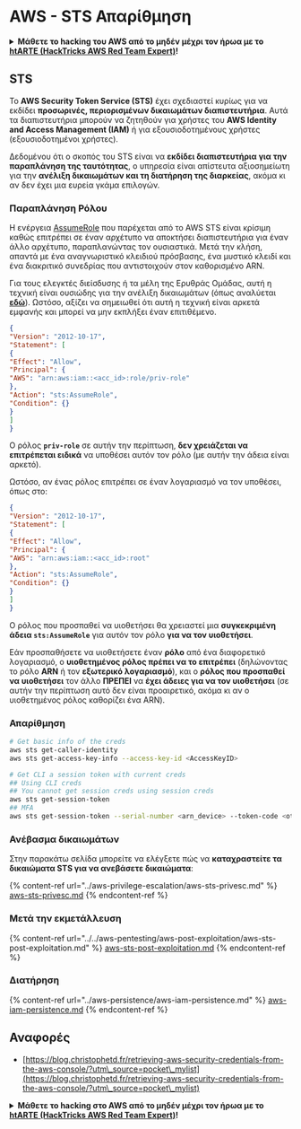 # AWS - STS Απαρίθμηση

<details>

<summary><strong>Μάθετε το hacking του AWS από το μηδέν μέχρι τον ήρωα με το</strong> <a href="https://training.hacktricks.xyz/courses/arte"><strong>htARTE (HackTricks AWS Red Team Expert)</strong></a><strong>!</strong></summary>

Άλλοι τρόποι για να υποστηρίξετε το HackTricks:

* Εάν θέλετε να δείτε την **εταιρεία σας να διαφημίζεται στο HackTricks** ή να **κατεβάσετε το HackTricks σε μορφή PDF** ελέγξτε τα [**ΣΧΕΔΙΑ ΣΥΝΔΡΟΜΗΣ**](https://github.com/sponsors/carlospolop)!
* Αποκτήστε το [**επίσημο PEASS & HackTricks swag**](https://peass.creator-spring.com)
* Ανακαλύψτε [**την Οικογένεια PEASS**](https://opensea.io/collection/the-peass-family), τη συλλογή μας από αποκλειστικά [**NFTs**](https://opensea.io/collection/the-peass-family)
* **Εγγραφείτε στη** 💬 [**ομάδα Discord**](https://discord.gg/hRep4RUj7f) ή στη [**ομάδα telegram**](https://t.me/peass) ή **ακολουθήστε** μας στο **Twitter** 🐦 [**@hacktricks_live**](https://twitter.com/hacktricks_live)**.**
* **Μοιραστείτε τα κόλπα σας για το hacking υποβάλλοντας PRs στα** [**HackTricks**](https://github.com/carlospolop/hacktricks) και [**HackTricks Cloud**](https://github.com/carlospolop/hacktricks-cloud) αποθετήρια του github.

</details>

## STS

Το **AWS Security Token Service (STS)** έχει σχεδιαστεί κυρίως για να εκδίδει **προσωρινές, περιορισμένων δικαιωμάτων διαπιστευτήρια**. Αυτά τα διαπιστευτήρια μπορούν να ζητηθούν για χρήστες του **AWS Identity and Access Management (IAM)** ή για εξουσιοδοτημένους χρήστες (εξουσιοδοτημένοι χρήστες).

Δεδομένου ότι ο σκοπός του STS είναι να **εκδίδει διαπιστευτήρια για την παραπλάνηση της ταυτότητας**, ο υπηρεσία είναι απίστευτα αξιοσημείωτη για την **ανέλιξη δικαιωμάτων και τη διατήρηση της διαρκείας**, ακόμα κι αν δεν έχει μια ευρεία γκάμα επιλογών.

### Παραπλάνηση Ρόλου

Η ενέργεια [AssumeRole](https://docs.aws.amazon.com/STS/latest/APIReference/API\_AssumeRole.html) που παρέχεται από το AWS STS είναι κρίσιμη καθώς επιτρέπει σε έναν αρχέτυπο να αποκτήσει διαπιστευτήρια για έναν άλλο αρχέτυπο, παραπλανώντας τον ουσιαστικά. Μετά την κλήση, απαντά με ένα αναγνωριστικό κλειδιού πρόσβασης, ένα μυστικό κλειδί και ένα διακριτικό συνεδρίας που αντιστοιχούν στον καθορισμένο ARN.

Για τους ελεγκτές διείσδυσης ή τα μέλη της Ερυθράς Ομάδας, αυτή η τεχνική είναι ουσιώδης για την ανέλιξη δικαιωμάτων (όπως αναλύεται [**εδώ**](../aws-privilege-escalation/aws-sts-privesc.md#sts-assumerole)). Ωστόσο, αξίζει να σημειωθεί ότι αυτή η τεχνική είναι αρκετά εμφανής και μπορεί να μην εκπλήξει έναν επιτιθέμενο.
```json
{
"Version": "2012-10-17",
"Statement": [
{
"Effect": "Allow",
"Principal": {
"AWS": "arn:aws:iam::<acc_id>:role/priv-role"
},
"Action": "sts:AssumeRole",
"Condition": {}
}
]
}
```
Ο ρόλος **`priv-role`** σε αυτήν την περίπτωση, **δεν χρειάζεται να επιτρέπεται ειδικά** να υποθέσει αυτόν τον ρόλο (με αυτήν την άδεια είναι αρκετό).

Ωστόσο, αν ένας ρόλος επιτρέπει σε έναν λογαριασμό να τον υποθέσει, όπως στο:
```json
{
"Version": "2012-10-17",
"Statement": [
{
"Effect": "Allow",
"Principal": {
"AWS": "arn:aws:iam::<acc_id>:root"
},
"Action": "sts:AssumeRole",
"Condition": {}
}
]
}
```
Ο ρόλος που προσπαθεί να υιοθετήσει θα χρειαστεί μια **συγκεκριμένη άδεια `sts:AssumeRole`** για αυτόν τον ρόλο **για να τον υιοθετήσει**.

Εάν προσπαθήσετε να υιοθετήσετε έναν **ρόλο** από ένα διαφορετικό λογαριασμό, ο **υιοθετημένος ρόλος πρέπει να το επιτρέπει** (δηλώνοντας το ρόλο **ARN** ή τον **εξωτερικό λογαριασμό**), και ο **ρόλος που προσπαθεί να υιοθετήσει** τον άλλο **ΠΡΕΠΕΙ** να **έχει άδειες για να τον υιοθετήσει** (σε αυτήν την περίπτωση αυτό δεν είναι προαιρετικό, ακόμα κι αν ο υιοθετημένος ρόλος καθορίζει ένα ARN).

### Απαρίθμηση
```bash
# Get basic info of the creds
aws sts get-caller-identity
aws sts get-access-key-info --access-key-id <AccessKeyID>

# Get CLI a session token with current creds
## Using CLI creds
## You cannot get session creds using session creds
aws sts get-session-token
## MFA
aws sts get-session-token --serial-number <arn_device> --token-code <otp_code>
```
### Ανέβασμα δικαιωμάτων

Στην παρακάτω σελίδα μπορείτε να ελέγξετε πώς να **καταχραστείτε τα δικαιώματα STS για να ανεβάσετε δικαιώματα**:

{% content-ref url="../aws-privilege-escalation/aws-sts-privesc.md" %}
[aws-sts-privesc.md](../aws-privilege-escalation/aws-sts-privesc.md)
{% endcontent-ref %}

### Μετά την εκμετάλλευση

{% content-ref url="../../aws-pentesting/aws-post-exploitation/aws-sts-post-exploitation.md" %}
[aws-sts-post-exploitation.md](../../aws-pentesting/aws-post-exploitation/aws-sts-post-exploitation.md)
{% endcontent-ref %}

### Διατήρηση

{% content-ref url="../aws-persistence/aws-iam-persistence.md" %}
[aws-iam-persistence.md](../aws-persistence/aws-iam-persistence.md)
{% endcontent-ref %}

## Αναφορές

* [https://blog.christophetd.fr/retrieving-aws-security-credentials-from-the-aws-console/?utm\_source=pocket\_mylist](https://blog.christophetd.fr/retrieving-aws-security-credentials-from-the-aws-console/?utm\_source=pocket\_mylist)

<details>

<summary><strong>Μάθετε το hacking στο AWS από το μηδέν μέχρι τον ήρωα με το</strong> <a href="https://training.hacktricks.xyz/courses/arte"><strong>htARTE (HackTricks AWS Red Team Expert)</strong></a><strong>!</strong></summary>

Άλλοι τρόποι για να υποστηρίξετε το HackTricks:

* Αν θέλετε να δείτε την **εταιρεία σας να διαφημίζεται στο HackTricks** ή να **κατεβάσετε το HackTricks σε μορφή PDF** ελέγξτε τα [**ΣΧΕΔΙΑ ΣΥΝΔΡΟΜΗΣ**](https://github.com/sponsors/carlospolop)!
* Αποκτήστε το [**επίσημο PEASS & HackTricks swag**](https://peass.creator-spring.com)
* Ανακαλύψτε [**The PEASS Family**](https://opensea.io/collection/the-peass-family), τη συλλογή μας από αποκλειστικά [**NFTs**](https://opensea.io/collection/the-peass-family)
* **Εγγραφείτε στη** 💬 [**ομάδα Discord**](https://discord.gg/hRep4RUj7f) ή στην [**ομάδα telegram**](https://t.me/peass) ή **ακολουθήστε** μας στο **Twitter** 🐦 [**@hacktricks_live**](https://twitter.com/hacktricks_live)**.**
* **Μοιραστείτε τα κόλπα σας για το hacking υποβάλλοντας PRs στα** [**HackTricks**](https://github.com/carlospolop/hacktricks) και [**HackTricks Cloud**](https://github.com/carlospolop/hacktricks-cloud) αποθετήρια του github.

</details>
